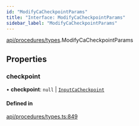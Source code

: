```yaml
---
id: "ModifyCaCheckpointParams"
title: "Interface: ModifyCaCheckpointParams"
sidebar_label: "ModifyCaCheckpointParams"
---
```


[api/procedures/types](../../../../../modules/API/Procedures/Types/Types.md).ModifyCaCheckpointParams

## Properties

### checkpoint

• **checkpoint**: ``null`` \| [`InputCaCheckpoint`](../../../../../modules/API/Entities/Asset/Checkpoints/Types/Types.md#inputcacheckpoint)

#### Defined in

[api/procedures/types.ts:849](https://github.com/PolymeshAssociation/polymesh-sdk/blob/acc2284c/src/api/procedures/types.ts#L849)
